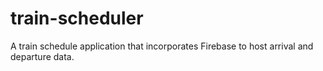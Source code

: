 # train-scheduler
 A train schedule application that incorporates Firebase to host arrival and departure data. 
